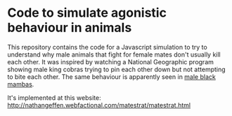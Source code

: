 # Code to simulate agonistic behaviour in animals

This repository contains the code for a Javascript simulation to try to understand why male animals that fight for female mates don't usually kill each other. It was inspired by watching a National Geographic program showing male king cobras trying to pin each other down but not attempting to bite each other. The same behaviour is apparently seen in [male black mambas](http://en.wikipedia.org/wiki/Agonistic_behaviour#Example:_Black_mamba_.28Dendroaspis_polylepis.29).

It's implemented at this website: http://nathangeffen.webfactional.com/matestrat/matestrat.html
